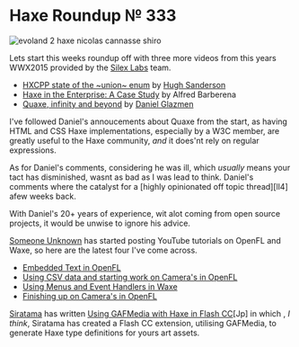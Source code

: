 [_template]: ../templates/roundup.html
[date]: / "2015-08-17 08:26:00"
[modified]: / "2015-08-17 08:26:00"
[published]: / "2015-08-17 08:26:00"
[“”]: a ""
# Haxe Roundup № 333

![evoland 2 haxe nicolas cannasse shiro](/img/333/evoland2.jpg "Evoland 2 concept art from Shiro Games")

Lets start this weeks roundup off with three more videos from this years
WWX2015 provided by the [Silex Labs][tw1] team.

- [HXCPP state of the ~union~ enum][l1] by [Hugh Sanderson][tw2]
- [Haxe in the Enterprise: A Case Study][l2] by Alfred Barberena
- [Quaxe, infinity and beyond][l3] by [Daniel Glazmen][tw3]

I've followed Daniel's annoucements about Quaxe from the start, as having
HTML and CSS Haxe implementations, especially by a W3C member, are greatly useful
to the Haxe community, _and_ it does'nt rely on regular expressions.

As for Daniel's comments, considering he was ill, which _usually_ means your
tact has disminished, wasnt as bad as I was lead to think. Daniel's comments
where the catalyst for a [highly opinionated off topic thread][ll4]
afew weeks back.

With Daniel's 20+ years of experience, wit alot coming from open source projects,
it would be unwise to ignore his advice.

[Someone Unknown][tw4] has started posting YouTube tutorials on OpenFL and Waxe,
so here are the latest four I've come across.

- [Embedded Text in OpenFL][l5]
- [Using CSV data and starting work on Camera's in OpenFL][l6]
- [Using Menus and Event Handlers in Waxe][l7]
- [Finishing up on Camera's in OpenFL][l8]

[Siratama][tw5] has written [Using GAFMedia with Haxe in Flash CC][l9][Jp] in which
, _I think_, Siratama has created a Flash CC extension, utilising GAFMedia,
to generate Haxe type definitions for yours art assets.

[tw5]: https://twitter.com/dango_itimi "@dango_itimi"
[tw4]: https://twitter.com/tienery "@tienery"
[tw3]: https://twitter.com/glazou "@glazou"
[tw2]: https://twitter.com/GameHaxe "@GameHaxe"
[tw1]: https://twitter.com/silexlabs "@silexlabs"
	
[l9]: http://www.dango-itimi.com/blog/archives/2015/001235.html "Using GAFMedia with Haxe in Flash CC [Jp]"
[l8]: https://www.youtube.com/watch?v=1pk1TzSvA-s "Finishing up on Camera's in OpenFL on YouTube"
[l7]: https://www.youtube.com/watch?v=jlJJpZrgc6Q "Using Menus and Event Handlers in Waxe on YouTube"
[l6]: https://www.youtube.com/watch?v=fFK-wD6YAuE "Using CSV data and starting work on camera's in OpenFL on YouTube"
[l5]: https://www.youtube.com/watch?v=S_YmM-_OQpY "Embedded Text in OpenFL on YouTube"
[l4]: https://groups.google.com/forum/#!msg/haxelang/i8iXdpK8oAc/W71069ztvu4J "That one highly opionionated Haxe thread"
[l3]: http://www.silexlabs.org/quaxe-infinity-and-beyond/ "Quaxe, infinity and beyond WWX2015 talk"
[l2]: http://www.silexlabs.org/haxe-in-the-enterprise-a-case-study/ "Haxe in the Enterprise: A Case Study WWX2015 talk"
[l1]: http://www.silexlabs.org/hxcpp-state-of-the-enum-union/ "HXCPP state of the enum WWX2015 talk"